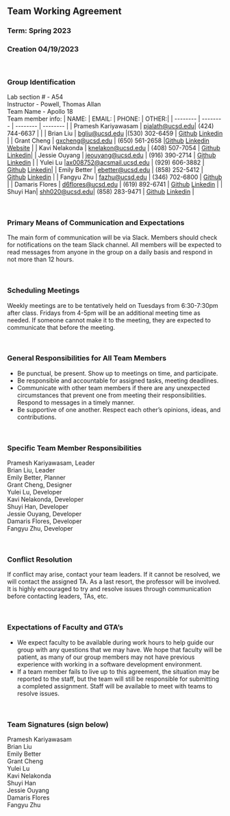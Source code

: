 ## Team Working Agreement

### Term: Spring 2023

### Creation 04/19/2023

<br>

### Group Identification

Lab section # - A54  
Instructor - Powell, Thomas Allan  
Team Name - Apollo 18  
Team member info:
| NAME: | EMAIL: | PHONE: | OTHER:|
| -------- | -------- | -------- | -------- |
| Pramesh Kariyawasam | pjalath@ucsd.edu| (424) 744-6637 | |
| Brian Liu | bgliu@ucsd.edu |(530) 302-6459 | [Github](https://github.com/brianliu1412) [Linkedin](https://www.linkedin.com/in/brianliu1412/) |
| Grant Cheng | gxcheng@ucsd.edu | (650) 561-2658 |[Github](https://github.com/CatFish47) [Linkedin](https://www.linkedin.com/in/grant-cheng-52171b205/) [Website](https://grantcheng.com) |
| Kavi Nelakonda | knelakon@ucsd.edu | (408) 507-7054 | [Github](https://github.com/kNelakonda) [Linkedin](https://www.linkedin.com/in/kavi-n-a207ba102/)|
| Jessie Ouyang | jeouyang@ucsd.edu | (916) 390-2714 | [Github](https://github.com/ouyangca) [Linkedin](https://www.linkedin.com/in/jessieyouyang/) |
| Yulei Lu |ax008752@acsmail.ucsd.edu | (929) 606-3882 | [Github](https://github.com/Yuleilu) [Linkedin](https://www.linkedin.com/in/yulei-lu-383b4126b/)|
| Emily Better | ebetter@ucsd.edu | (858) 252-5412 | [Github](https://github.com/emilybetter) [Linkedin](https://www.linkedin.com/in/emily-better/) |
| Fangyu Zhu | fazhu@ucsd.edu | (346) 702-6800 | [Github](https://github.com/fangyuzhu1101) |
| Damaris Flores | d6flores@ucsd.edu | (619) 892-6741 | [Github](https://github.com/dflores1229/) [Linkedin](http://www.linkedin.com/in/damaris-flores-9841a9166) |
| Shuyi Han| shh020@ucsd.edu| (858) 283-9471 | [Github](https://github.com/KristinShuyiHan) [Linkedin](https://www.linkedin.com/in/shuyi-han-67bb1b233/) |

<br>

### Primary Means of Communication and Expectations

The main form of communication will be via Slack. Members should check for notifications on the team Slack channel. All members will be expected to read messages from anyone in the group on a daily basis and respond in not more than 12 hours.

<br>

### Scheduling Meetings

Weekly meetings are to be tentatively held on Tuesdays from 6:30-7:30pm after class. Fridays from 4-5pm will be an additional meeting time as needed. If someone cannot make it to the meeting, they are expected to communicate that before the meeting.

<br>

### General Responsibilities for All Team Members

-   Be punctual, be present. Show up to meetings on time, and participate.
-   Be responsible and accountable for assigned tasks, meeting deadlines.
-   Communicate with other team members if there are any unexpected circumstances that prevent one from meeting their responsibilities. Respond to messages in a timely manner.
-   Be supportive of one another. Respect each other’s opinions, ideas, and contributions.

<br>

### Specific Team Member Responsibilities

Pramesh Kariyawasam, Leader  
Brian Liu, Leader  
Emily Better, Planner  
Grant Cheng, Designer  
Yulei Lu, Developer  
Kavi Nelakonda, Developer  
Shuyi Han, Developer  
Jessie Ouyang, Developer  
Damaris Flores, Developer  
Fangyu Zhu, Developer

<br>

### Conflict Resolution

If conflict may arise, contact your team leaders. If it cannot be resolved, we will contact the assigned TA. As a last resort, the professor will be involved. It is highly encouraged to try and resolve issues through communication before contacting leaders, TAs, etc.

<br>

### Expectations of Faculty and GTA’s

-   We expect faculty to be available during work hours to help guide our group with any questions that we may have. We hope that faculty will be patient, as many of our group members may not have previous experience with working in a software development environment.
-   If a team member fails to live up to this agreement, the situation may be reported to the staff, but the team will still be responsible for submitting a completed assignment. Staff will be available to meet with teams to resolve issues.

<br>

### Team Signatures (sign below)

Pramesh Kariyawasam  
Brian Liu  
Emily Better  
Grant Cheng  
Yulei Lu  
Kavi Nelakonda  
Shuyi Han  
Jessie Ouyang  
Damaris Flores  
Fangyu Zhu
